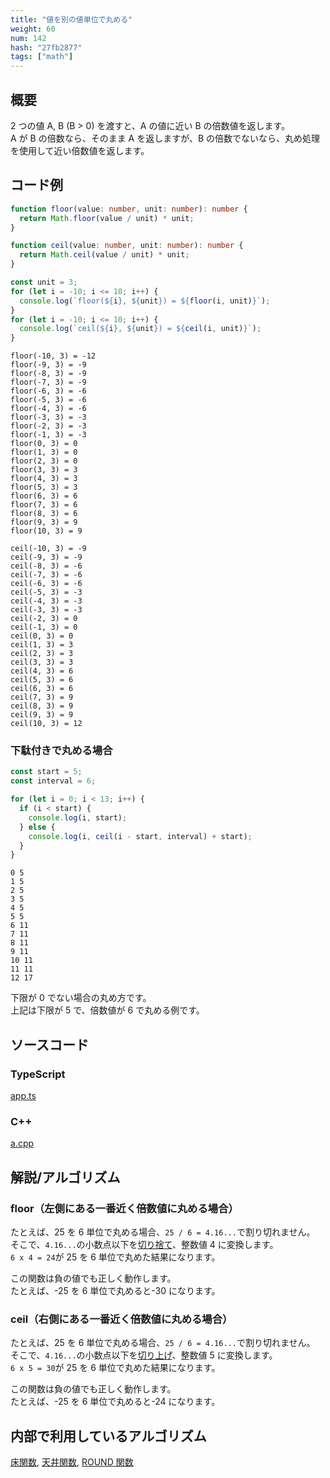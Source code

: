 ```yaml
---
title: "値を別の値単位で丸める"
weight: 60
num: 142
hash: "27fb2877"
tags: ["math"]
---
```


## 概要

2 つの値 A, B (B > 0) を渡すと、A の値に近い B の倍数値を返します。  
A が B の倍数なら、そのまま A を返しますが、B の倍数でないなら、丸め処理を使用して近い倍数値を返します。

## コード例

```typescript
function floor(value: number, unit: number): number {
  return Math.floor(value / unit) * unit;
}

function ceil(value: number, unit: number): number {
  return Math.ceil(value / unit) * unit;
}
```

```typescript
const unit = 3;
for (let i = -10; i <= 10; i++) {
  console.log(`floor(${i}, ${unit}) = ${floor(i, unit)}`);
}
for (let i = -10; i <= 10; i++) {
  console.log(`ceil(${i}, ${unit}) = ${ceil(i, unit)}`);
}
```

```text
floor(-10, 3) = -12
floor(-9, 3) = -9
floor(-8, 3) = -9
floor(-7, 3) = -9
floor(-6, 3) = -6
floor(-5, 3) = -6
floor(-4, 3) = -6
floor(-3, 3) = -3
floor(-2, 3) = -3
floor(-1, 3) = -3
floor(0, 3) = 0
floor(1, 3) = 0
floor(2, 3) = 0
floor(3, 3) = 3
floor(4, 3) = 3
floor(5, 3) = 3
floor(6, 3) = 6
floor(7, 3) = 6
floor(8, 3) = 6
floor(9, 3) = 9
floor(10, 3) = 9

ceil(-10, 3) = -9
ceil(-9, 3) = -9
ceil(-8, 3) = -6
ceil(-7, 3) = -6
ceil(-6, 3) = -6
ceil(-5, 3) = -3
ceil(-4, 3) = -3
ceil(-3, 3) = -3
ceil(-2, 3) = 0
ceil(-1, 3) = 0
ceil(0, 3) = 0
ceil(1, 3) = 3
ceil(2, 3) = 3
ceil(3, 3) = 3
ceil(4, 3) = 6
ceil(5, 3) = 6
ceil(6, 3) = 6
ceil(7, 3) = 9
ceil(8, 3) = 9
ceil(9, 3) = 9
ceil(10, 3) = 12
```

### 下駄付きで丸める場合

```typescript
const start = 5;
const interval = 6;

for (let i = 0; i < 13; i++) {
  if (i < start) {
    console.log(i, start);
  } else {
    console.log(i, ceil(i - start, interval) + start);
  }
}
```

```text
0 5
1 5
2 5
3 5
4 5
5 5
6 11
7 11
8 11
9 11
10 11
11 11
12 17
```

下限が 0 でない場合の丸め方です。  
上記は下限が 5 で、倍数値が 6 で丸める例です。

## ソースコード

### TypeScript

[app.ts](./static/code/27fb2877/app.ts)

### C++

[a.cpp](./static/code/27fb2877/a.cpp)

## 解説/アルゴリズム

### floor（左側にある一番近く倍数値に丸める場合）

たとえば、25 を 6 単位で丸める場合、`25 / 6 = 4.16...`で割り切れません。  
そこで、`4.16...`の小数点以下を[切り捨て](/0fd2eac9)、整数値 4 に変換します。  
`6 x 4 = 24`が 25 を 6 単位で丸めた結果になります。

この関数は負の値でも正しく動作します。  
たとえば、-25 を 6 単位で丸めると-30 になります。

### ceil（右側にある一番近く倍数値に丸める場合）

たとえば、25 を 6 単位で丸める場合、`25 / 6 = 4.16...`で割り切れません。  
そこで、`4.16...`の小数点以下を[切り上げ](/286b997e)、整数値 5 に変換します。  
`6 x 5 = 30`が 25 を 6 単位で丸めた結果になります。

この関数は負の値でも正しく動作します。  
たとえば、-25 を 6 単位で丸めると-24 になります。

## 内部で利用しているアルゴリズム

[床関数](/0fd2eac9), [天井関数](/286b997e), [ROUND 関数](/6425003d)
